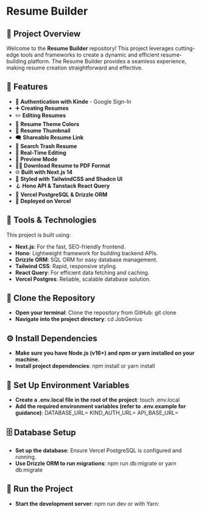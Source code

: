 # Resume Builder

## 📌 Project Overview

Welcome to the **Resume Builder** repository! This project leverages cutting-edge tools and frameworks to create a dynamic and efficient resume-building platform. The Resume Builder provides a seamless experience, making resume creation straightforward and effective.

## 🌟 Features

- 🔐 **Authentication with Kinde** - Google Sign-In
- ➕ **Creating Resumes**
- ✏️ **Editing Resumes**
- 🎨 **Resume Theme Colors**
- 📸 **Resume Thumbnail**
- 🗨️ **Shareable Resume Link**
- 🔎 **Search Trash Resume**
- 📡 **Real-Time Editing**
- 🔗 **Preview Mode**
- 👨‍💻 **Download Resume to PDF Format**
- 🌐 **Built with Next.js 14**
- 🎨 **Styled with TailwindCSS and Shadcn UI**
- 🪝 **Hono API & Tanstack React Query**
- 💾 **Vercel PostgreSQL & Drizzle ORM**
- 🚀 **Deployed on Vercel**

## 🚀 Tools & Technologies

This project is built using:

- **Next.js**: For the fast, SEO-friendly frontend.
- **Hono**: Lightweight framework for building backend APIs.
- **Drizzle ORM**: SQL ORM for easy database management.
- **Tailwind CSS**: Rapid, responsive styling.
- **React Query**: For efficient data fetching and caching.
- **Vercel Postgres**: Reliable, scalable database solution.

## 📂 Clone the Repository
- **Open your terminal**: Clone the repository from GitHub: git clone <repository-url>
- **Navigate into the project directory**: cd JobGenius

## ⚙️ Install Dependencies
- **Make sure you have Node.js (v16+) and npm or yarn installed on your machine.**
- **Install project dependencies**: npm install or yarn install

## 🔑 Set Up Environment Variables
- **Create a .env.local file in the root of the project**: touch .env.local
- **Add the required environment variables (refer to .env.example for guidance)**: DATABASE_URL=<your-database-url>
KIND_AUTH_URL=<your-kinde-auth-url>
API_BASE_URL=<your-hono-api-url>

## 🗄️ Database Setup
- **Set up the database**: Ensure Vercel PostgreSQL is configured and running.
- **Use Drizzle ORM to run migrations**: npm run db:migrate or yarn db:migrate

## 🏃 Run the Project
- **Start the development server**: npm run dev or with Yarn:

